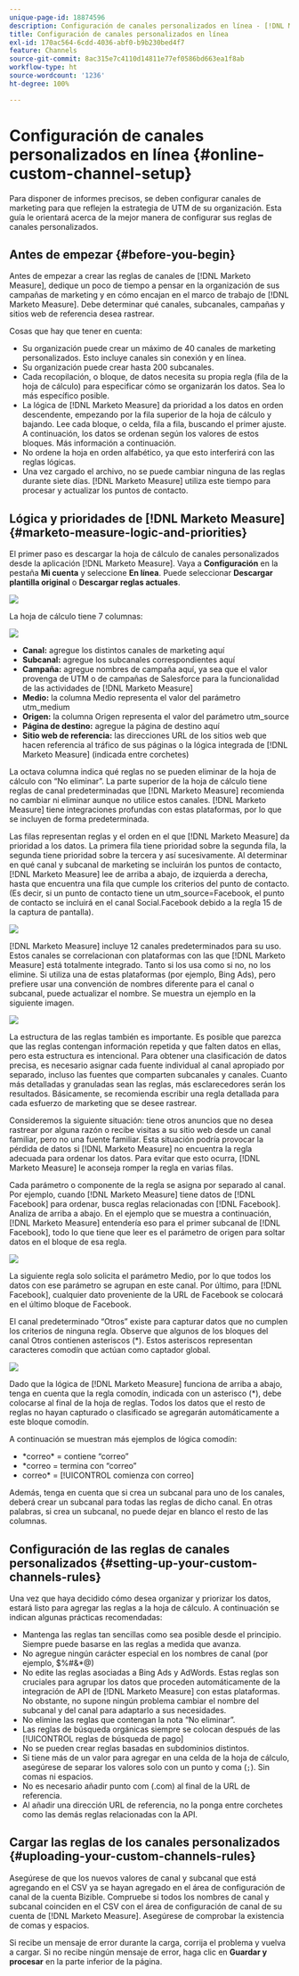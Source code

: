 ```yaml
---
unique-page-id: 18874596
description: Configuración de canales personalizados en línea - [!DNL Marketo Measure] - Documentación del producto
title: Configuración de canales personalizados en línea
exl-id: 170ac564-6cdd-4036-abf0-b9b230bed4f7
feature: Channels
source-git-commit: 8ac315e7c4110d14811e77ef0586bd663ea1f8ab
workflow-type: ht
source-wordcount: '1236'
ht-degree: 100%

---
```


# Configuración de canales personalizados en línea {#online-custom-channel-setup}

Para disponer de informes precisos, se deben configurar canales de marketing para que reflejen la estrategia de UTM de su organización. Esta guía le orientará acerca de la mejor manera de configurar sus reglas de canales personalizados.

## Antes de empezar {#before-you-begin}

Antes de empezar a crear las reglas de canales de [!DNL Marketo Measure], dedique un poco de tiempo a pensar en la organización de sus campañas de marketing y en cómo encajan en el marco de trabajo de [!DNL Marketo Measure]. Debe determinar qué canales, subcanales, campañas y sitios web de referencia desea rastrear.

Cosas que hay que tener en cuenta:

* Su organización puede crear un máximo de 40 canales de marketing personalizados. Esto incluye canales sin conexión y en línea.
* Su organización puede crear hasta 200 subcanales.
* Cada recopilación, o bloque, de datos necesita su propia regla (fila de la hoja de cálculo) para especificar cómo se organizarán los datos. Sea lo más específico posible.
* La lógica de [!DNL Marketo Measure] da prioridad a los datos en orden descendente, empezando por la fila superior de la hoja de cálculo y bajando. Lee cada bloque, o celda, fila a fila, buscando el primer ajuste. A continuación, los datos se ordenan según los valores de estos bloques. Más información a continuación.
* No ordene la hoja en orden alfabético, ya que esto interferirá con las reglas lógicas.
* Una vez cargado el archivo, no se puede cambiar ninguna de las reglas durante siete días. [!DNL Marketo Measure] utiliza este tiempo para procesar y actualizar los puntos de contacto.

## Lógica y prioridades de [!DNL Marketo Measure] {#marketo-measure-logic-and-priorities}

El primer paso es descargar la hoja de cálculo de canales personalizados desde la aplicación [!DNL Marketo Measure]. Vaya a **Configuración** en la pestaña **Mi cuenta** y seleccione **En línea**. Puede seleccionar **Descargar plantilla original** o **Descargar reglas actuales**.

![](assets/1.png)

La hoja de cálculo tiene 7 columnas:

![](assets/2.png)

* **Canal:** agregue los distintos canales de marketing aquí
* **Subcanal:** agregue los subcanales correspondientes aquí
* **Campaña:** agregue nombres de campaña aquí, ya sea que el valor provenga de UTM o de campañas de Salesforce para la funcionalidad de las actividades de [!DNL Marketo Measure]
* **Medio:** la columna Medio representa el valor del parámetro utm_medium
* **Origen:** la columna Origen representa el valor del parámetro utm_source
* **Página de destino:** agregue la página de destino aquí
* **Sitio web de referencia:** las direcciones URL de los sitios web que hacen referencia al tráfico de sus páginas o la lógica integrada de [!DNL Marketo Measure] (indicada entre corchetes)

La octava columna indica qué reglas no se pueden eliminar de la hoja de cálculo con “No eliminar”. La parte superior de la hoja de cálculo tiene reglas de canal predeterminadas que [!DNL Marketo Measure] recomienda no cambiar ni eliminar aunque no utilice estos canales. [!DNL Marketo Measure] tiene integraciones profundas con estas plataformas, por lo que se incluyen de forma predeterminada.

Las filas representan reglas y el orden en el que [!DNL Marketo Measure] da prioridad a los datos. La primera fila tiene prioridad sobre la segunda fila, la segunda tiene prioridad sobre la tercera y así sucesivamente. Al determinar en qué canal y subcanal de marketing se incluirán los puntos de contacto, [!DNL Marketo Measure] lee de arriba a abajo, de izquierda a derecha, hasta que encuentra una fila que cumple los criterios del punto de contacto. (Es decir, si un punto de contacto tiene un utm_source=Facebook, el punto de contacto se incluirá en el canal Social.Facebook debido a la regla 15 de la captura de pantalla).

![](assets/3.png)

[!DNL Marketo Measure] incluye 12 canales predeterminados para su uso. Estos canales se correlacionan con plataformas con las que [!DNL Marketo Measure] está totalmente integrado. Tanto si los usa como si no, no los elimine. Si utiliza una de estas plataformas (por ejemplo, Bing Ads), pero prefiere usar una convención de nombres diferente para el canal o subcanal, puede actualizar el nombre. Se muestra un ejemplo en la siguiente imagen.

![](assets/4.png)

La estructura de las reglas también es importante. Es posible que parezca que las reglas contengan información repetida y que falten datos en ellas, pero esta estructura es intencional. Para obtener una clasificación de datos precisa, es necesario asignar cada fuente individual al canal apropiado por separado, incluso las fuentes que comparten subcanales y canales. Cuanto más detalladas y granuladas sean las reglas, más esclarecedores serán los resultados. Básicamente, se recomienda escribir una regla detallada para cada esfuerzo de marketing que se desee rastrear.

Consideremos la siguiente situación: tiene otros anuncios que no desea rastrear por alguna razón o recibe visitas a su sitio web desde un canal familiar, pero no una fuente familiar. Esta situación podría provocar la pérdida de datos si [!DNL Marketo Measure] no encuentra la regla adecuada para ordenar los datos. Para evitar que esto ocurra, [!DNL Marketo Measure] le aconseja romper la regla en varias filas.

Cada parámetro o componente de la regla se asigna por separado al canal. Por ejemplo, cuando [!DNL Marketo Measure] tiene datos de [!DNL Facebook] para ordenar, busca reglas relacionadas con [!DNL Facebook]. Analiza de arriba a abajo. En el ejemplo que se muestra a continuación, [!DNL Marketo Measure] entendería eso para el primer subcanal de [!DNL Facebook], todo lo que tiene que leer es el parámetro de origen para soltar datos en el bloque de esa regla.

![](assets/5.png)

La siguiente regla solo solicita el parámetro Medio, por lo que todos los datos con ese parámetro se agrupan en este canal. Por último, para [!DNL Facebook], cualquier dato proveniente de la URL de Facebook se colocará en el último bloque de Facebook.

El canal predeterminado “Otros” existe para capturar datos que no cumplen los criterios de ninguna regla. Observe que algunos de los bloques del canal Otros contienen asteriscos (&#42;). Estos asteriscos representan caracteres comodín que actúan como captador global.

![](assets/6.png)

Dado que la lógica de [!DNL Marketo Measure] funciona de arriba a abajo, tenga en cuenta que la regla comodín, indicada con un asterisco (&#42;), debe colocarse al final de la hoja de reglas. Todos los datos que el resto de reglas no hayan capturado o clasificado se agregarán automáticamente a este bloque comodín.

A continuación se muestran más ejemplos de lógica comodín:

* &#42;correo&#42; = contiene “correo”
* &#42;correo = termina con “correo”
* correo&#42; = [!UICONTROL comienza con correo]

Además, tenga en cuenta que si crea un subcanal para uno de los canales, deberá crear un subcanal para todas las reglas de dicho canal. En otras palabras, si crea un subcanal, no puede dejar en blanco el resto de las columnas.

## Configuración de las reglas de canales personalizados {#setting-up-your-custom-channels-rules}

Una vez que haya decidido cómo desea organizar y priorizar los datos, estará listo para agregar las reglas a la hoja de cálculo. A continuación se indican algunas prácticas recomendadas:

* Mantenga las reglas tan sencillas como sea posible desde el principio. Siempre puede basarse en las reglas a medida que avanza.
* No agregue ningún carácter especial en los nombres de canal (por ejemplo, $%#&amp;&#42;@)
* No edite las reglas asociadas a Bing Ads y AdWords. Estas reglas son cruciales para agrupar los datos que proceden automáticamente de la integración de API de [!DNL Marketo Measure] con estas plataformas. No obstante, no supone ningún problema cambiar el nombre del subcanal y del canal para adaptarlo a sus necesidades.
* No elimine las reglas que contengan la nota “No eliminar”.
* Las reglas de búsqueda orgánicas siempre se colocan después de las [!UICONTROL reglas de búsqueda de pago]
* No se pueden crear reglas basadas en subdominios distintos.
* Si tiene más de un valor para agregar en una celda de la hoja de cálculo, asegúrese de separar los valores solo con un punto y coma (`;`). Sin comas ni espacios.
* No es necesario añadir punto com (.com) al final de la URL de referencia.
* Al añadir una dirección URL de referencia, no la ponga entre corchetes como las demás reglas relacionadas con la API.

## Cargar las reglas de los canales personalizados {#uploading-your-custom-channels-rules}

Asegúrese de que los nuevos valores de canal y subcanal que está agregando en el CSV ya se hayan agregado en el área de configuración de canal de la cuenta Bizible. Compruebe si todos los nombres de canal y subcanal coinciden en el CSV con el área de configuración de canal de su cuenta de [!DNL Marketo Measure]. Asegúrese de comprobar la existencia de comas y espacios.

Si recibe un mensaje de error durante la carga, corrija el problema y vuelva a cargar. Si no recibe ningún mensaje de error, haga clic en **Guardar y procesar** en la parte inferior de la página.

